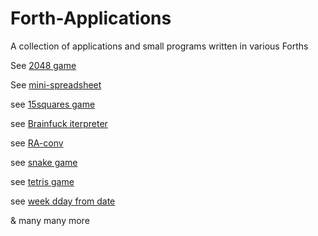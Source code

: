 # Forth-Applications

A collection of applications and small programs written in various Forths

                                                                                                                                                                                                                                              
See [2048 game](https://gitlab.com/goblinrieur/2048)                                                                                                                                                                                          
                                                                                                                                                                                                                                              
See [mini-spreadsheet](https://github.com/goblinrieur/Forth-Applications/blob/master/gforth/mini-spreadsheet.fs)                                                                                                                                                                                                                                                                                                                                                                                                                                                                                                                                          
                                                                                                                                                                                                                                              
see [15squares game](https://gitlab.com/goblinrieur/15square)                                                                                                                                                                                 
                                                                                                                                                                                                                                              
see [Brainfuck iterpreter](https://gitlab.com/goblinrieur/dev_gforth_brainfuck)                                                                                                                                                               
                                                                                                                                                                                                                                              
see [RA-conv](https://gitlab.com/goblinrieur/r-a_conv)                                                                                                                                                                                        
                                                                                                                                                                                                                                              
see [snake game](https://gitlab.com/goblinrieur/forthsnake)                                                                                                                                                                                   
                                                                                                                                                                                                                                              
see [tetris game](https://gitlab.com/goblinrieur/gforthtetris)                                                                                                                                                                                
                                                                                                                                                                                                                                              
see [week dday from date](https://gitlab.com/goblinrieur/checkdays)                                                                                                                                                                           

& many many more 
